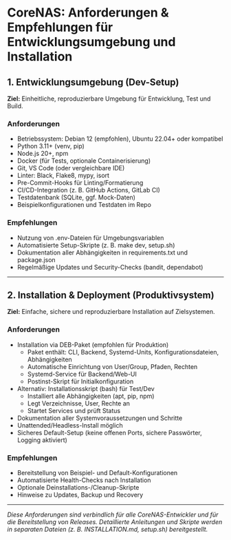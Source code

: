 # CoreNAS: Anforderungen & Empfehlungen für Entwicklungsumgebung und Installation

## 1. Entwicklungsumgebung (Dev-Setup)

**Ziel:** Einheitliche, reproduzierbare Umgebung für Entwicklung, Test und Build.

### Anforderungen
- Betriebssystem: Debian 12 (empfohlen), Ubuntu 22.04+ oder kompatibel
- Python 3.11+ (venv, pip)
- Node.js 20+, npm
- Docker (für Tests, optionale Containerisierung)
- Git, VS Code (oder vergleichbare IDE)
- Linter: Black, Flake8, mypy, isort
- Pre-Commit-Hooks für Linting/Formatierung
- CI/CD-Integration (z. B. GitHub Actions, GitLab CI)
- Testdatenbank (SQLite, ggf. Mock-Daten)
- Beispielkonfigurationen und Testdaten im Repo

### Empfehlungen
- Nutzung von .env-Dateien für Umgebungsvariablen
- Automatisierte Setup-Skripte (z. B. make dev, setup.sh)
- Dokumentation aller Abhängigkeiten in requirements.txt und package.json
- Regelmäßige Updates und Security-Checks (bandit, dependabot)

---

## 2. Installation & Deployment (Produktivsystem)

**Ziel:** Einfache, sichere und reproduzierbare Installation auf Zielsystemen.

### Anforderungen
- Installation via DEB-Paket (empfohlen für Produktion)
    - Paket enthält: CLI, Backend, Systemd-Units, Konfigurationsdateien, Abhängigkeiten
    - Automatische Einrichtung von User/Group, Pfaden, Rechten
    - Systemd-Service für Backend/Web-UI
    - Postinst-Skript für Initialkonfiguration
- Alternativ: Installationsskript (bash) für Test/Dev
    - Installiert alle Abhängigkeiten (apt, pip, npm)
    - Legt Verzeichnisse, User, Rechte an
    - Startet Services und prüft Status
- Dokumentation aller Systemvoraussetzungen und Schritte
- Unattended/Headless-Install möglich
- Sicheres Default-Setup (keine offenen Ports, sichere Passwörter, Logging aktiviert)

### Empfehlungen
- Bereitstellung von Beispiel- und Default-Konfigurationen
- Automatisierte Health-Checks nach Installation
- Optionale Deinstallations-/Cleanup-Skripte
- Hinweise zu Updates, Backup und Recovery

---

*Diese Anforderungen sind verbindlich für alle CoreNAS-Entwickler und für die Bereitstellung von Releases. Detaillierte Anleitungen und Skripte werden in separaten Dateien (z. B. INSTALLATION.md, setup.sh) bereitgestellt.*
